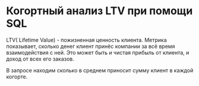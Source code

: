 # Когортный анализ LTV при помощи SQL

LTV( Lifetime Value) - пожизненная ценность клиента. Метрика показывает, сколько денег клиент принёс компании за всё время взаимодействия с ней. Это может быть и чистая прибыль от клиента, и доход от всех его заказов.

В запросе находим сколько в среднем приносит сумму клиент в каждой когорте.
